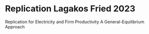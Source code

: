 # Replication Lagakos Fried 2023
 Replication for Electricity and Firm Productivity A General-Equilibrium Approach
